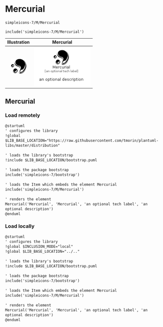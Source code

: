 # Mercurial


```text
simpleicons-7/M/Mercurial
```

```text
include('simpleicons-7/M/Mercurial')
```



| Illustration | Mercurial |
| :---: | :---: |
| ![illustration for Illustration](../../simpleicons-7/M/Mercurial.png) | ![illustration for Mercurial](../../simpleicons-7/M/Mercurial.Local.png) |




## Mercurial

### Load remotely
```plantuml
@startuml
' configures the library
!global $LIB_BASE_LOCATION="https://raw.githubusercontent.com/tmorin/plantuml-libs/master/distribution"

' loads the library's bootstrap
!include $LIB_BASE_LOCATION/bootstrap.puml

' loads the package bootstrap
include('simpleicons-7/bootstrap')

' loads the Item which embeds the element Mercurial
include('simpleicons-7/M/Mercurial')

' renders the element
Mercurial('Mercurial', 'Mercurial', 'an optional tech label', 'an optional description')
@enduml
```

### Load locally
```plantuml
@startuml
' configures the library
!global $INCLUSION_MODE="local"
!global $LIB_BASE_LOCATION="../.."

' loads the library's bootstrap
!include $LIB_BASE_LOCATION/bootstrap.puml

' loads the package bootstrap
include('simpleicons-7/bootstrap')

' loads the Item which embeds the element Mercurial
include('simpleicons-7/M/Mercurial')

' renders the element
Mercurial('Mercurial', 'Mercurial', 'an optional tech label', 'an optional description')
@enduml
```

